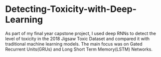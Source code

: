 # Detecting-Toxicity-with-Deep-Learning
As part of my final year capstone project, I used deep RNNs to detect the level of toxicity in the 2018 Jigsaw Toxic Dataset and compared it with traditional machine learning models. The main focus was on Gated Recurrent Units(GRUs) and Long Short Term Memory(LSTM) Networks.


